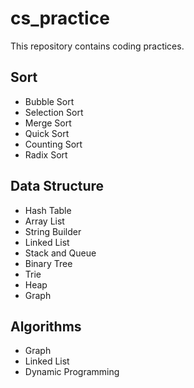 # cs_practice
This repository contains coding practices.

## Sort
- Bubble Sort
- Selection Sort
- Merge Sort
- Quick Sort
- Counting Sort
- Radix Sort

## Data Structure
- Hash Table
- Array List
- String Builder
- Linked List
- Stack and Queue
- Binary Tree
- Trie
- Heap
- Graph

## Algorithms
- Graph
- Linked List
- Dynamic Programming
